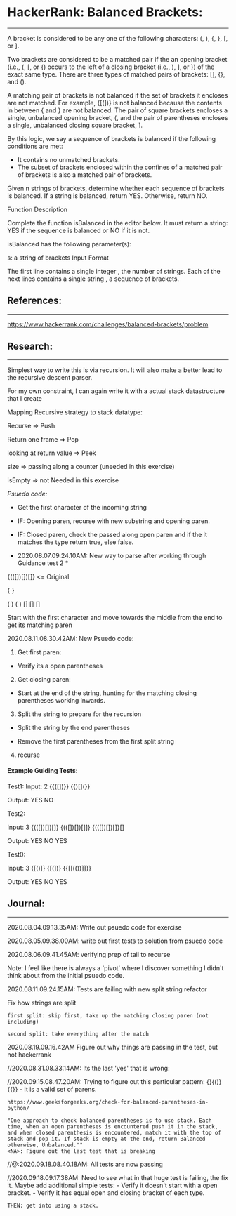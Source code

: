 
# HackerRank: Balanced Brackets:
***

A bracket is considered to be any one of the following characters: (, ), {, }, [, or ].

Two brackets are considered to be a matched pair if the an opening bracket (i.e., (, [, or {) occurs to the left of a closing bracket (i.e., ), ], or }) of the exact same type. There are three types of matched pairs of brackets: [], {}, and ().

A matching pair of brackets is not balanced if the set of brackets it encloses are not matched. For example, {[(])} is not balanced because the contents in between { and } are not balanced. The pair of square brackets encloses a single, unbalanced opening bracket, (, and the pair of parentheses encloses a single, unbalanced closing square bracket, ].

By this logic, we say a sequence of brackets is balanced if the following conditions are met:

- It contains no unmatched brackets.
- The subset of brackets enclosed within the confines of a matched pair of brackets is also a matched pair of brackets.

Given n strings of brackets, determine whether each sequence of brackets is balanced. If a string is balanced, return YES. Otherwise, return NO.

Function Description

Complete the function isBalanced in the editor below. It must return a string: YES if the sequence is balanced or NO if it is not.

isBalanced has the following parameter(s):

s: a string of brackets
Input Format

The first line contains a single integer , the number of strings.
Each of the next  lines contains a single string , a sequence of brackets.


## References:
***

https://www.hackerrank.com/challenges/balanced-brackets/problem

## Research:
***

Simplest way to write this is via recursion. It will also make a better lead to the recursive descent parser.

For my own constraint, I can again write it with a actual stack datastructure that I create


Mapping Recursive strategy to stack datatype:

Recurse => Push

Return one frame => Pop

looking at return value => Peek

size => passing along a counter (uneeded in this exercise)

isEmpty => not Needed in this exercise


*Psuedo code:*

- Get the first character of the incoming string

- IF: Opening paren, recurse with new substring and opening paren.
- IF: Closed paren, check the passed along open paren and if the it matches the type return true, else false.


* 2020.08.07.09.24.10AM: New way to parse after working through Guidance test 2 *

{(([])[])[]} <= Original

{           }

 (      )
  (  )
   []
      []
          []


Start with the first character and move towards the middle from the end to get its matching paren

2020.08.11.08.30.42AM: New Psuedo code:

1. Get first paren:
- Verify its a open parentheses

2. Get closing paren:
- Start at the end of the string, hunting for the matching closing parentheses working inwards.

3. Split the string to prepare for the recursion
- Split the string by the end parentheses

- Remove the first parentheses from the first split string

4. recurse





#### Example Guiding Tests:
Test1:
Input:
2
{{([])}}
{{)[](}}

Output:
YES
NO

Test2:

Input:
3
{(([])[])[]}
{(([])[])[]]}
{(([])[])[]}[]

Output:
YES
NO
YES

Test0:

Input:
3
{[()]}
{[(])}
{{[[(())]]}}

Output:
YES
NO
YES


## Journal:
***

<NA> 2020.08.04.09.13.35AM: Write out psuedo code for exercise


<NA> 2020.08.05.09.38.00AM: write out first tests to solution from psuedo code

<NA> 2020.08.06.09.41.45AM: verifying prep of tail to recurse


Note: I feel like there is always a 'pivot' where I discover something I didn't think about from the initial psuedo code.


<NA> 2020.08.11.09.24.15AM: Tests are failing with new split string refactor

Fix how strings are split

	first split: skip first, take up the matching closing paren (not including)

	second split: take everything after the match

2020.08.19.09.16.42AM <NA> Figure out why things are passing in the test, but not hackerrank

//2020.08.31.08.33.14AM: Its the last 'yes' that is wrong:

//2020.09.15.08.47.20AM: Trying to figure out this particular pattern: {}{()}{{}} 
	- It is a valid set of parens.


	https://www.geeksforgeeks.org/check-for-balanced-parentheses-in-python/

	"One approach to check balanced parentheses is to use stack. Each time, when an open parentheses is encountered push it in the stack, and when closed parenthesis is encountered, match it with the top of stack and pop it. If stack is empty at the end, return Balanced otherwise, Unbalanced.""
	<NA>: Figure out the last test that is breaking

//<DONE>@:2020.09.18.08.40.18AM: All tests are now passing

//2020.09.18.09.17.38AM: Need to see what in that huge test is failing, the fix it. Maybe add additional simple tests:
	- Verify it doesn't start with a open bracket. 
	- Verify it has equal open and closing bracket of each type.

	THEN: get into using a stack.